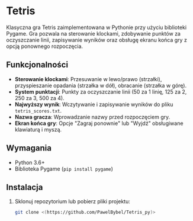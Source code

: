 
# Tetris

Klasyczna gra Tetris zaimplementowana w Pythonie przy użyciu biblioteki Pygame. Gra pozwala na sterowanie klockami, zdobywanie punktów za oczyszczanie linii, zapisywanie wyników oraz obsługę ekranu końca gry z opcją ponownego rozpoczęcia.

## Funkcjonalności

- **Sterowanie klockami**: Przesuwanie w lewo/prawo (strzałki), przyspieszanie opadania (strzałka w dół), obracanie (strzałka w górę).
- **System punktacji**: Punkty za oczyszczanie linii (50 za 1 linię, 125 za 2, 250 za 3, 500 za 4).
- **Najwyższy wynik**: Wczytywanie i zapisywanie wyników do pliku `tetris_scores.txt`.
- **Nazwa gracza**: Wprowadzanie nazwy przed rozpoczęciem gry.
- **Ekran końca gry**: Opcje "Zagraj ponownie" lub "Wyjdź" obsługiwane klawiaturą i myszą.

## Wymagania

- Python 3.6+
- Biblioteka Pygame (`pip install pygame`)

## Instalacja

1. Sklonuj repozytorium lub pobierz pliki projektu:
   ```bash
   git clone <(https://github.com/PawelBybel/Tetris_py)>
